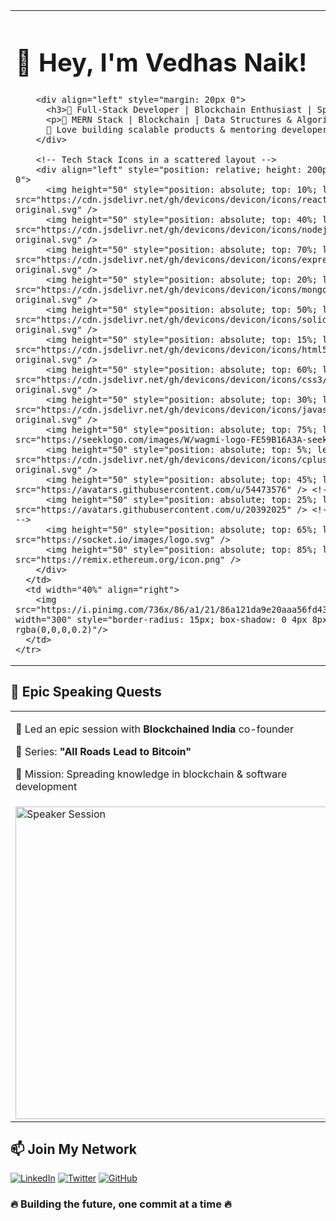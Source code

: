 <div align="center">
  <table>
    <tr>
      <td width="60%">
        <h1 align="left" style="font-size: 2.5em">👋 Hey, I'm Vedhas Naik!</h1>
        
        <div align="left" style="margin: 20px 0">
          <h3>🚀 Full-Stack Developer | Blockchain Enthusiast | Speaker</h3>
          <p>🔹 MERN Stack | Blockchain | Data Structures & Algorithms<br/>
          🔹 Love building scalable products & mentoring developers</p>
        </div>

        <!-- Tech Stack Icons in a scattered layout -->
        <div align="left" style="position: relative; height: 200px; margin: 20px 0">
          <img height="50" style="position: absolute; top: 10%; left: 5%" src="https://cdn.jsdelivr.net/gh/devicons/devicon/icons/react/react-original.svg" />
          <img height="50" style="position: absolute; top: 40%; left: 15%" src="https://cdn.jsdelivr.net/gh/devicons/devicon/icons/nodejs/nodejs-original.svg" />
          <img height="50" style="position: absolute; top: 70%; left: 8%" src="https://cdn.jsdelivr.net/gh/devicons/devicon/icons/express/express-original.svg" />
          <img height="50" style="position: absolute; top: 20%; left: 25%" src="https://cdn.jsdelivr.net/gh/devicons/devicon/icons/mongodb/mongodb-original.svg" />
          <img height="50" style="position: absolute; top: 50%; left: 35%" src="https://cdn.jsdelivr.net/gh/devicons/devicon/icons/solidity/solidity-original.svg" />
          <img height="50" style="position: absolute; top: 15%; left: 45%" src="https://cdn.jsdelivr.net/gh/devicons/devicon/icons/html5/html5-original.svg" />
          <img height="50" style="position: absolute; top: 60%; left: 48%" src="https://cdn.jsdelivr.net/gh/devicons/devicon/icons/css3/css3-original.svg" />
          <img height="50" style="position: absolute; top: 30%; left: 58%" src="https://cdn.jsdelivr.net/gh/devicons/devicon/icons/javascript/javascript-original.svg" />
          <img height="50" style="position: absolute; top: 75%; left: 65%" src="https://seeklogo.com/images/W/wagmi-logo-FE59B16A3A-seeklogo.com.png" />
          <img height="50" style="position: absolute; top: 5%; left: 70%" src="https://cdn.jsdelivr.net/gh/devicons/devicon/icons/cplusplus/cplusplus-original.svg" />
          <img height="50" style="position: absolute; top: 45%; left: 75%" src="https://avatars.githubusercontent.com/u/54473576" /> <!-- Hardhat -->
          <img height="50" style="position: absolute; top: 25%; left: 85%" src="https://avatars.githubusercontent.com/u/20392025" /> <!-- Tanstack Query -->
          <img height="50" style="position: absolute; top: 65%; left: 88%" src="https://socket.io/images/logo.svg" />
          <img height="50" style="position: absolute; top: 85%; left: 80%" src="https://remix.ethereum.org/icon.png" />
        </div>
      </td>
      <td width="40%" align="right">
        <img src="https://i.pinimg.com/736x/86/a1/21/86a121da9e20aaa56fd43cac35a367b7.jpg" width="300" style="border-radius: 15px; box-shadow: 0 4px 8px rgba(0,0,0,0.2)"/>
      </td>
    </tr>
  </table>
</div>
  <!-- Speaker Section -->
  <h2>🎤 Epic Speaking Quests</h2>
  <table>
    <tr>
      <td>
        <p>💫 Led an epic session with <b>Blockchained India</b> co-founder</p>
        <p>🌟 Series: <b>"All Roads Lead to Bitcoin"</b></p>
        <p>🎯 Mission: Spreading knowledge in blockchain & software development</p>
      </td>
    </tr>
    <tr>
      <td>
        <img src="https://drive.google.com/uc?export=view&id=1-0DaAlIYHeEDl4_HrxMdALNrXjWx2-c1" alt="Speaker Session" width="500"/>
      </td>
    </tr>
  </table>

  <!-- Connect Section -->
  <h2>📫 Join My Network</h2>
  
  [![LinkedIn](https://img.shields.io/badge/LinkedIn-Connect-0077B5?style=for-the-badge&logo=linkedin&logoColor=white)](https://linkedin.com/in/your-profile)
  [![Twitter](https://img.shields.io/badge/Twitter-Follow-1DA1F2?style=for-the-badge&logo=twitter&logoColor=white)](https://twitter.com/your-profile)
  [![GitHub](https://img.shields.io/badge/GitHub-Follow-181717?style=for-the-badge&logo=github&logoColor=white)](https://github.com/NaikVedhas)

  <h3>🔥 Building the future, one commit at a time 🔥</h3>
</div>
